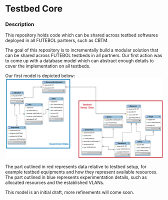 # Testbed Core  

### Description  

This repository holds code which can be shared across testbed softwares deployed in all FUTEBOL partners, such as CBTM.  

The goal of this repository is to incrementally build a modular solution that can be shared across FUTEBOL testbeds in all partners. Our first action was to come up with a database model which can abstract enough details to cover the implementation on all testbeds.  

Our first model is depicted below:  
![testbd](testbd_model.png)  

The part outlined in red represents data relative to testbed setup, for example testbed equipments and how they represent available resources. The part outlined in blue represents experimentation details, such as allocated resources and the established VLANs.  

This model is an initial draft, more refinements will come soon.  